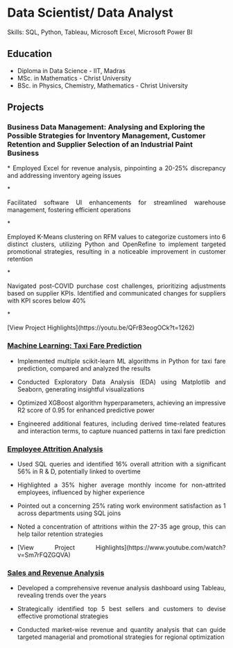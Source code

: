 # Data Scientist/ Data Analyst
Skills: SQL, Python, Tableau, Microsoft Excel, Microsoft Power BI

## Education
* Diploma in Data Science   - IIT, Madras 
* MSc. in Mathematics    - Christ University
* BSc. in Physics, Chemistry, Mathematics    - Christ University

## Projects
### Business Data Management: Analysing and Exploring the Possible Strategies for Inventory Management, Customer Retention and Supplier Selection of an Industrial Paint Business

<p align="justify"> * Employed Excel for revenue analysis, pinpointing a 20-25% discrepancy and addressing inventory ageing issues </p>
* <p align="justify"> Facilitated software UI enhancements for streamlined warehouse management, fostering efficient operations </p>
* <p align="justify"> Employed K-Means clustering on RFM values to categorize customers into 6 distinct clusters, utilizing Python and OpenRefine to implement targeted promotional strategies, resulting in a noticeable improvement in customer retention </p>
* <p align="justify"> Navigated post-COVID purchase cost challenges, prioritizing adjustments based on supplier KPIs. Identified and communicated changes for suppliers with KPI scores below 40% </p>
* <p align="justify"> [View Project Highlights](https://youtu.be/QFrB3eogOCk?t=1262) </p>

### [Machine Learning: Taxi Fare Prediction](https://github.com/shilpabrigit/Machine-Learning-Kaggle-/blob/main/Final_Taxi_fare_prediction.ipynb)
* <p align="justify"> Implemented multiple scikit-learn ML algorithms in Python for taxi fare prediction, compared and analyzed the results </p>
* <p align="justify"> Conducted Exploratory Data Analysis (EDA) using Matplotlib and Seaborn, generating insightful visualizations </p>
* <p align="justify"> Optimized XGBoost algorithm hyperparameters, achieving an impressive R2 score of 0.95 for enhanced predictive power </p>
* <p align="justify"> Engineered additional features, including derived time-related features and interaction terms, to capture nuanced patterns in taxi fare prediction </p>

### [Employee Attrition Analysis](https://github.com/shilpabrigit/SQL-Projects/blob/main/HR_portfolio_.sql)
* <p align="justify">Used SQL queries and identified 16% overall attrition with a significant 56% in R & D, potentially linked to overtime </p>
* <p align="justify"> Highlighted a 35% higher average monthly income for non-attrited employees, influenced by higher experience </p>
* <p align="justify"> Pointed out a concerning 25% rating work environment satisfaction as 1 across departments using SQL joins </p>
* <p align="justify"> Noted a concentration of attritions within the 27-35 age group, this can help tailor retention strategies </p>
* <p align="justify"> [View Project Highlights](https://www.youtube.com/watch?v=Sm7rFQZGQVA) </p>

### [Sales and Revenue Analysis](https://public.tableau.com/app/profile/shilpa.paul/viz/SalesAnalysis_17071183217180/Dashboard1)
* <p align="justify"> Developed a comprehensive revenue analysis dashboard using Tableau, revealing trends over the years </p>
* <p align="justify"> Strategically identified top 5 best sellers and customers to devise effective promotional strategies </p>
* <p align="justify"> Conducted market-wise revenue and quantity analysis that can guide targeted managerial and promotional strategies for regional optimization </p>



